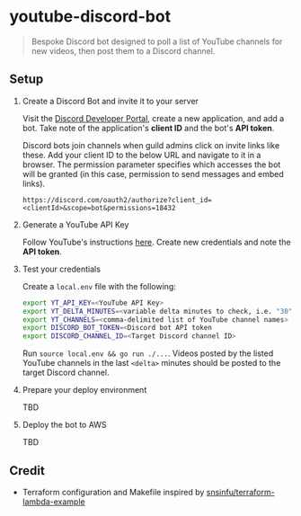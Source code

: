 # youtube-discord-bot
> Bespoke Discord bot designed to poll a list of YouTube channels for new videos, then post them to a Discord channel.

## Setup
1. Create a Discord Bot and invite it to your server

    Visit the [Discord Developer Portal](https://discord.com/developers/applications), create a new application, and add a bot.  Take note of the application's **client ID** and the bot's **API token**.
    
    Discord bots join channels when guild admins click on invite links like these.  Add your client ID to the below URL and navigate to it in a browser.  The permission parameter specifies which accesses the bot will be granted (in this case, permission to send messages and embed links).

    ```
    https://discord.com/oauth2/authorize?client_id=<clientId>&scope=bot&permissions=18432
    ```

1. Generate a YouTube API Key

    Follow YouTube's instructions [here](https://developers.google.com/youtube/v3/getting-started).  Create new credentials and note the **API token**.

1. Test your credentials

    Create a `local.env` file with the following:
   
    ```bash
    export YT_API_KEY=<YouTube API Key>
    export YT_DELTA_MINUTES=<variable delta minutes to check, i.e. "30" for last 30 minutes>
    export YT_CHANNELS=<comma-delimited list of YouTube channel names>
    export DISCORD_BOT_TOKEN=<Discord bot API token
    export DISCORD_CHANNEL_ID=<Target Discord channel ID>
    ```
    
    Run `source local.env && go run ./...`.  Videos posted by the listed YouTube channels in the last `<delta>` minutes should be posted to the target Discord channel.

1. Prepare your deploy environment

    TBD

1. Deploy the bot to AWS

    TBD

## Credit
* Terraform configuration and Makefile inspired by [snsinfu/terraform-lambda-example](https://github.com/snsinfu/terraform-lambda-example)

